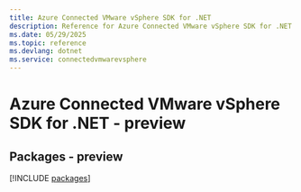 ```yaml
---
title: Azure Connected VMware vSphere SDK for .NET
description: Reference for Azure Connected VMware vSphere SDK for .NET
ms.date: 05/29/2025
ms.topic: reference
ms.devlang: dotnet
ms.service: connectedvmwarevsphere
---
```

# Azure Connected VMware vSphere SDK for .NET - preview
## Packages - preview
[!INCLUDE [packages](connected-vmware-vsphere-index.md)]